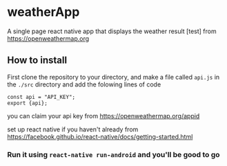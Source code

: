 # weatherApp
A single page react native app that displays the weather result [test] from https://openweathermap.org

## How to install

First clone the repository to your directory, and make a file called ```api.js``` in the ```./src``` directory and add the folowing lines of code
```
const api = "API_KEY";
export {api};

```

you can claim your api key from https://openweathermap.org/appid

set up react native if you haven't already from https://facebook.github.io/react-native/docs/getting-started.html

### Run it using ```react-native run-android``` and you'll be good to go 
